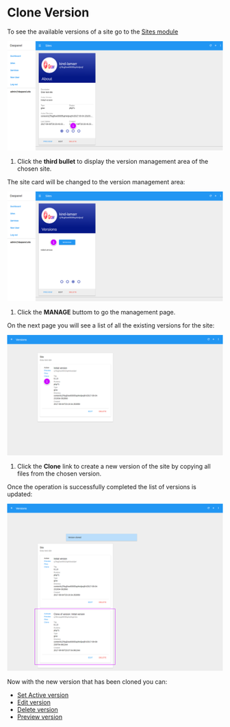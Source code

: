 # Clone Version

To see the available versions of a site go to the [Sites module](http://admin.daspanel.site/sites/)

[![Daspanel site versions](../img/site-versions.png)](../img/site-versions.png)

1. Click the **third bullet** to display the version management area of the chosen site.

The site card will be changed to the version management area:

[![Daspanel site versions tab](../img/site-versions-area.png)](../img/site-versions-area.png)

1. Click the **MANAGE** buttom to go the management page.

On the next page you will see a list of all the existing versions for the site:

[![Daspanel site versions list](img/site-versions-clone1.png)](img/site-versions-clone1.png)

1. Click the **Clone** link to create a new version of the site by copying all 
files from the chosen version.

Once the operation is successfully completed the list of versions is updated:

[![Daspanel site versions clone result](img/site-versions-clone2.png)](img/site-versions-clone2.png)

Now with the new version that has been cloned you can:

* [Set Active version](/help/sites/versions/activate)
* [Edit version](/help/sites/versions/edit)
* [Delete version](/help/sites/versions/delete)
* [Preview version](/help/sites/versions/preview)

